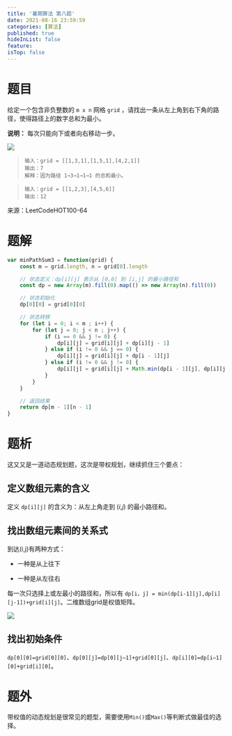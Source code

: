 ```yaml
---
title: '暑期算法 第八题'
date: 2021-08-16 23:59:59
categories: [算法]
published: true
hideInList: false
feature: 
isTop: false
---
```

# 题目

给定一个包含非负整数的 `m x n` 网格 `grid` ，请找出一条从左上角到右下角的路径，使得路径上的数字总和为最小。

**说明：** 每次只能向下或者向右移动一步。

![](https://assets.leetcode.com/uploads/2020/11/05/minpath.jpg)

> ```
> 输入：grid = [[1,3,1],[1,5,1],[4,2,1]]
> 输出：7
> 解释：因为路径 1→3→1→1→1 的总和最小。
> ```

> ```
> 输入：grid = [[1,2,3],[4,5,6]]
> 输出：12
> ```

来源：LeetCodeHOT100-64

# 题解

```javascript
var minPathSum3 = function(grid) {
    const m = grid.length, n = grid[0].length

    // 状态定义：dp[i][j] 表示从 [0,0] 到 [i,j] 的最小路径和
    const dp = new Array(m).fill(0).map(() => new Array(n).fill(0))

    // 状态初始化
    dp[0][0] = grid[0][0]

    // 状态转移
    for (let i = 0; i < m ; i++) {
        for (let j = 0; j < n ; j++) {
            if (i == 0 && j != 0) {
                dp[i][j] = grid[i][j] + dp[i][j - 1]
            } else if (i != 0 && j == 0) {
                dp[i][j] = grid[i][j] + dp[i - 1][j]
            } else if (i != 0 && j != 0) {
                dp[i][j] = grid[i][j] + Math.min(dp[i - 1][j], dp[i][j - 1])
            }
        }
    }

    // 返回结果
    return dp[m - 1][n - 1]
}
```

# 题析

这又又是一道动态规划题，这次是带权规划，继续抓住三个要点：

## 定义数组元素的含义

定义 `dp[i][j]` 的含义为：从左上角走到 (*i*,*j*) 的最小路径和。

## 找出数组元素间的关系式

到达(i,j)有两种方式：

- 一种是从上往下

- 一种是从左往右

每一次只选择上或左最小的路径和，所以有 `dp[i，j] = min(dp[i-1][j],dp[i][j-1])+grid[i][j]`。二维数组grid是权值矩阵。

![](https://i.loli.net/2021/08/18/THA2Ue8KwXykvls.png)

## 找出初始条件

`dp[0][0]=grid[0][0]`、`dp[0][j]=dp[0][j−1]+grid[0][j]`、`dp[i][0]=dp[i−1][0]+grid[i][0]`。

# 题外

带权值的动态规划是很常见的题型，需要使用`Min()`或`Max()`等判断式做最佳的选择。


